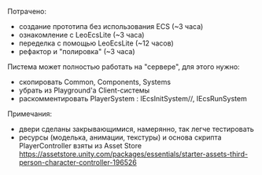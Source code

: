 Потрачено:
 - создание прототипа без использования ECS (~3 часа)
 - ознакомление с LeoEcsLite (~3 часа)
 - переделка с помощью LeoEcsLite (~12 часов)
 - рефактор и "полировка" (~3 часа)

Пистема может полностью работать на "сервере", для этого нужно:
 - скопировать Common, Components, Systems
 - убрать из Playground'a Client-системы
 - раскомментировать PlayerSystem : IEcsInitSystem//, IEcsRunSystem

Примечания:
 - двери сделаны закрывающимися, намерянно, так легче тестировать
 - ресурсы (моделька, анимации, текстуры) и основа скрипта PlayerController взяты из Asset Store
 https://assetstore.unity.com/packages/essentials/starter-assets-third-person-character-controller-196526
